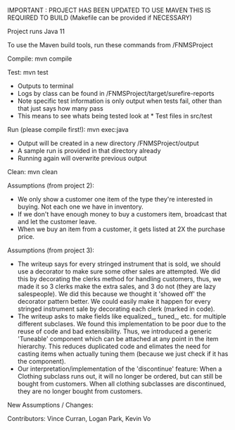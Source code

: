 IMPORTANT : PROJECT HAS BEEN UPDATED TO USE MAVEN
THIS IS REQUIRED TO BUILD (Makefile can be provided if NECESSARY)

Project runs Java 11

To use the Maven build tools, run these commands from /FNMSProject

Compile:
mvn compile

Test:
mvn test

* Outputs to terminal
* Logs by class can be found in /FNMSProject/target/surefire-reports
* Note specific test information is only output when tests fail, other than that just says how many pass
*   This means to see whats being tested look at * Test files in src/test

Run (please compile first!):
mvn exec:java

* Output will be created in a new directory /FNMSProject/output
* A sample run is provided in that directory already
* Running again will overwrite previous output

Clean:
mvn clean

Assumptions (from project 2):
* We only show a customer one item of the type they're interested in buying. Not each one we have in inventory.
* If we don't have enough money to buy a customers item, broadcast that and let the customer leave.
* When we buy an item from a customer, it gets listed at 2X the purchase price.

Assumptions (from project 3):
* The writeup says for every stringed instrument that is sold, we should use a decorator to make sure some other sales are attempted. We did this by decorating the clerks method for handling customers, thus, we made it so 3 clerks make the extra sales, and 3 do not (they are lazy salespeople). We did this because we thought it 'showed off' the decorator pattern better. We could easily make it happen for every stringed instrument sale by decorating each clerk (marked in code).
* The writeup asks to make fields like equalized_, tuned_, etc. for multiple different subclases. We found this implementation to be poor due to the reuse of code and bad extensibility. Thus, we introduced a generic 'Tuneable' component which can be attached at any point in the item hierarchy. This reduces duplicated code and elimates the need for casting items when actually tuning them (because we just check if it has the component). 
* Our interpretation/implementation of the 'discontinue' feature: When a Clothing subclass runs out, it will no longer be ordered, but can still be bought from customers. When all clothing subclasses are discontinued, they are no longer bought from customers.

New Assumptions / Changes:



Contributors:
Vince Curran, Logan Park, Kevin Vo
